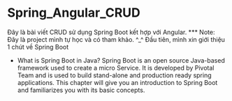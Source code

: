 # Spring_Angular_CRUD
Đây là bài viết CRUD sử dụng Spring Boot kết hợp với Angular.
*** Note: Đây là project mình tự học và có tham khảo. ^_^
Đầu tiên, mình xin giới thiệu 1 chút về Spring Boot
- What is Spring Boot in Java?
Spring Boot is an open source Java-based framework used to create a micro Service. It is developed by Pivotal Team and is used to build stand-alone and production ready spring applications. This chapter will give you an introduction to Spring Boot and familiarizes you with its basic concepts.
